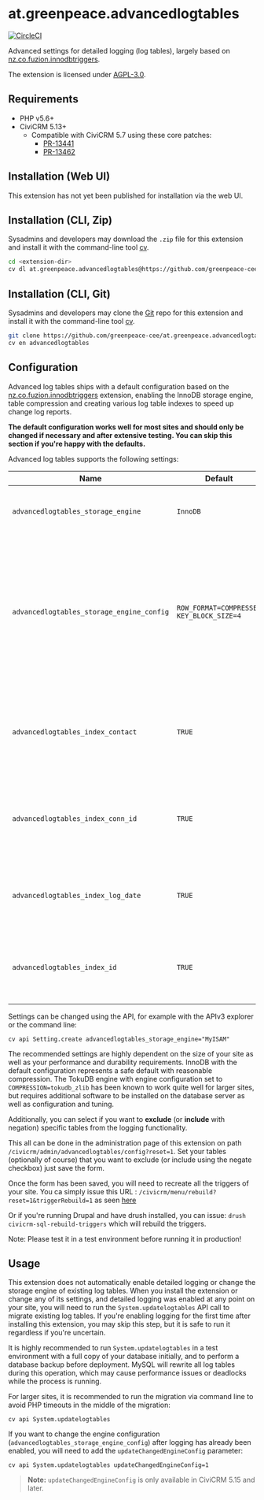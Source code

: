 # at.greenpeace.advancedlogtables

[![CircleCI](https://circleci.com/gh/greenpeace-cee/at.greenpeace.advancedlogtables.svg?style=svg)](https://circleci.com/gh/greenpeace-cee/at.greenpeace.advancedlogtables)

Advanced settings for detailed logging (log tables), largely based on [nz.co.fuzion.innodbtriggers](https://github.com/eileenmcnaughton/nz.co.fuzion.innodbtriggers).

The extension is licensed under [AGPL-3.0](LICENSE.txt).

## Requirements

* PHP v5.6+
* CiviCRM 5.13+
  * Compatible with CiviCRM 5.7 using these core patches:
    * [PR-13441](https://patch-diff.githubusercontent.com/raw/civicrm/civicrm-core/pull/13441.patch)
    * [PR-13462](https://patch-diff.githubusercontent.com/raw/civicrm/civicrm-core/pull/13462.patch)

## Installation (Web UI)

This extension has not yet been published for installation via the web UI.

## Installation (CLI, Zip)

Sysadmins and developers may download the `.zip` file for this extension and
install it with the command-line tool [cv](https://github.com/civicrm/cv).

```bash
cd <extension-dir>
cv dl at.greenpeace.advancedlogtables@https://github.com/greenpeace-cee/at.greenpeace.advancedlogtables/archive/master.zip
```

## Installation (CLI, Git)

Sysadmins and developers may clone the [Git](https://en.wikipedia.org/wiki/Git) repo for this extension and
install it with the command-line tool [cv](https://github.com/civicrm/cv).

```bash
git clone https://github.com/greenpeace-cee/at.greenpeace.advancedlogtables.git
cv en advancedlogtables
```

## Configuration

Advanced log tables ships with a default configuration based on the [nz.co.fuzion.innodbtriggers](https://github.com/eileenmcnaughton/nz.co.fuzion.innodbtriggers)
extension, enabling the InnoDB storage engine, table compression and creating
various log table indexes to speed up change log reports.

**The default configuration works well for most sites and should only be
changed if necessary and after extensive testing. You can skip this section
if you're happy with the defaults.**

Advanced log tables supports the following settings:

| **Name**                                | **Default**                            | **Description**                                                                                                                                                                                                                                        |
|-----------------------------------------|----------------------------------------|--------------------------------------------------------------------------------------------------------------------------------------------------------------------------------------------------------------------------------------------------------|
| `advancedlogtables_storage_engine`        | `InnoDB`                                 | MySQL storage engine for log tables. `InnoDB` is a good choice for most sites.                                                                                                                                                                           |
| `advancedlogtables_storage_engine_config` | `ROW_FORMAT=COMPRESSED KEY_BLOCK_SIZE=4` | MySQL storage engine configuration for log tables. Defaults to enabling table compression, which trades smaller disk usage for a small increase in CPU usage that is acceptable for most sites. Use `ROW_FORMAT=DYNAMIC` to disable table compression. |
| `advancedlogtables_index_contact`         | `TRUE`                                   | Whether to create indexes on all columns referencing `civicrm_contact.id`. Significantly improves the performance of change log reports.                                                                                                               |
| `advancedlogtables_index_conn_id`         | `TRUE`                                   | Whether to create indexes on connection ID columns. Significantly improves the performance of change log reports.                                                                                                                                      |
| `advancedlogtables_index_log_date`        | `TRUE`                                   | Whether to create indexes on log date columns. Significantly improves the performance of change log reports.                                                                                                                                           |
| `advancedlogtables_index_id`              | `TRUE`                                   | Whether to create indexes on ID columns. Significantly improves the performance of change log reports.                                                                                                                                                 |

Settings can be changed using the API, for example with the APIv3 explorer or
the command line:

    cv api Setting.create advancedlogtables_storage_engine="MyISAM"

The recommended settings are highly dependent on the size of your site as well
as your performance and durability requirements. InnoDB with the default
configuration represents a safe default with reasonable compression. The TokuDB
engine with engine configuration set to `COMPRESSION=tokudb_zlib` has been
known to work quite well for larger sites, but requires additional software to
be installed on the database server as well as configuration and tuning.

Additionally, you can select if you want to **exclude** (or **include** with negation) specific
tables from the logging functionality.

This all can be done in the administration page of this extension on path `/civicrm/admin/advancedlogtables/config?reset=1`.
Set your tables (optionally of course) that you want to exclude (or include using the negate checkbox) just save the form.

Once the form has been saved, you will need to recreate all the triggers of your site.
You ca simply issue this URL : `/civicrm/menu/rebuild?reset=1&triggerRebuild=1` as seen [here](https://docs.civicrm.org/sysadmin/en/latest/troubleshooting/#trigger-rebuild)

Or if you're running Drupal and have drush installed, you can issue: `drush civicrm-sql-rebuild-triggers` which will rebuild the triggers.

Note: Please test it in a test environment before running it in production!

## Usage

This extension does not automatically enable detailed logging or change the
storage engine of existing log tables. When you install the extension or change
any of its settings, and detailed logging was enabled at any point on your site,
you will need to run the `System.updatelogtables` API call to migrate existing
log tables. If you're enabling logging for the first time after installing this
extension, you may skip this step, but it is safe to run it regardless if you're
uncertain.

It is highly recommended to run `System.updatelogtables` in a test environment
with a full copy of your database initially, and to perform a database backup
before deployment. MySQL will rewrite all log tables during this operation,
which may cause performance issues or deadlocks while the process is running.

For larger sites, it is recommended to run the migration via command line to
avoid PHP timeouts in the middle of the migration:

    cv api System.updatelogtables

If you want to change the engine configuration (`advancedlogtables_storage_engine_config`)
after logging has already been enabled, you will need to add the
`updateChangedEngineConfig` parameter:

    cv api System.updatelogtables updateChangedEngineConfig=1

> **Note:** `updateChangedEngineConfig` is only available in CiviCRM 5.15 and later.
